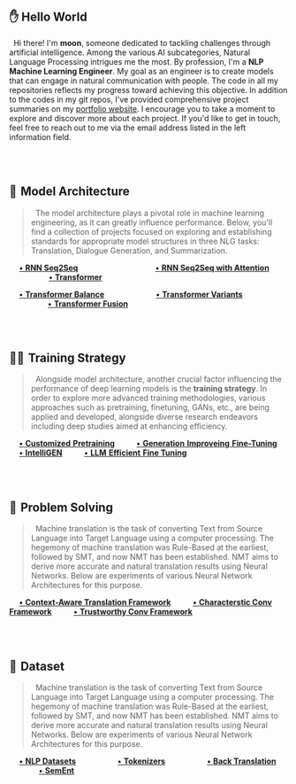 <br> 

## ✋ Hello World
&nbsp; Hi there! I'm **moon**, someone dedicated to tackling challenges through artificial intelligence. Among the various AI subcategories, Natural Language Processing intrigues me the most. By profession, I'm a **NLP Machine Learning Engineer**. My goal as an engineer is to create models that can engage in natural communication with people. The code in all my repositories reflects my progress toward achieving this objective. In addition to the codes in my git repos, I've provided comprehensive project summaries on my <a href="https://moon23k.github.io/">portfolio website</a>. I encourage you to take a moment to explore and discover more about each project. If you'd like to get in touch, feel free to reach out to me via the email address listed in the left information field.

<br><br> 


## 🤖&hairsp; Model Architecture 
> &nbsp; The model architecture plays a pivotal role in machine learning engineering, as it can greatly influence performance.
Below, you'll find a collection of projects focused on exploring and establishing standards for appropriate model structures in three NLG tasks: Translation, Dialogue Generation, and Summarization.

&emsp; [**•&hairsp; RNN Seq2Seq**](https://github.com/moon23k/RNN_Seq2Seq) &emsp; &emsp; &emsp; &emsp; &emsp; &emsp; &ensp; &emsp; 
       [**•&hairsp; RNN Seq2Seq with Attention**](https://github.com/moon23k/RNN_Seq2Seq_Attention) &emsp; &emsp; &emsp; &emsp; &emsp; 
       [**•&hairsp; Transformer**](https://github.com/moon23k/Transformer) <br> 
       
&emsp; [**•&hairsp; Transformer Balance**](https://github.com/moon23k/Transformer_Balance) &emsp; &emsp; &emsp; &emsp; &emsp; 
       [**•&hairsp; Transformer Variants**](https://github.com/moon23k/Transformer_Variants) &emsp; &emsp; &emsp; &emsp; &emsp; &emsp; &emsp; &ensp; &hairsp; 
       [**•&hairsp; Transformer Fusion**](https://github.com/moon23k/Transformer_Fusion)
       
<br><br> 


## 🏃‍♂️&hairsp; Training Strategy
> &nbsp; Alongside model architecture, another crucial factor influencing the performance of deep learning models is the **training strategy**. In order to explore more advanced training methodologies, various approaches such as pretraining, finetuning, GANs, etc., are being applied and developed, alongside diverse research endeavors including deep studies aimed at enhancing efficiency. 

&emsp; [**•&hairsp; Customized&hairsp; Pretraining**](https://github.com/moon23k/Customized_Pretraining) &emsp; &emsp; 
       [**•&hairsp; Generation&hairsp; Improveing&hairsp; Fine-Tuning**](https://github.com/moon23k/GIFT) &emsp; &emsp; 
       [**•&hairsp; IntelliGEN**](https://github.com/moon23k/IntelliGEN) &emsp; &emsp; 
       [**•&hairsp; LLM&hairsp; Efficient&hairsp; Fine Tuning**](https://github.com/moon23k/Efficient_Training)

<br><br> 


## 🎯&hairsp; Problem Solving 
> &nbsp; Machine translation is the task of converting Text from Source Language into Target Language using a computer processing. The hegemony of machine translation was Rule-Based at the earliest, followed by SMT, and now NMT has been established. NMT aims to derive more accurate and natural translation results using Neural Networks. Below are experiments of various Neural Network Architectures for this purpose.

&emsp; [**•&hairsp; Context-Aware Translation Framework**](https://github.com/moon23k/Context_Framework) &emsp; &emsp; 
       [**•&hairsp; Characterstic Conv Framework**](https://github.com/moon23k/Character_Framework) &emsp; &emsp; 
       [**•&hairsp; Trustworthy Conv Framework**](https://github.com/moon23k/Trust_Framework) <br>  
       

<br><br> 


## 💾&hairsp; Dataset 
> &nbsp; Machine translation is the task of converting Text from Source Language into Target Language using a computer processing. The hegemony of machine translation was Rule-Based at the earliest, followed by SMT, and now NMT has been established. NMT aims to derive more accurate and natural translation results using Neural Networks. Below are experiments of various Neural Network Architectures for this purpose.

&emsp; [**•&hairsp; NLP Datasets**](https://github.com/moon23k/NLP_Datasets) &emsp; &emsp; &emsp; &emsp; 
       [**•&hairsp; Tokenizers**](https://github.com/moon23k/Tokenizers) &emsp; &emsp; &emsp; &emsp; 
       [**•&hairsp; Back Translation**](https://github.com/moon23k/BackTranslation) &emsp; &emsp; &emsp; &emsp;
       [**•&hairsp; SemEnt**](https://github.com/moon23k/SemEnt)
<br> 

